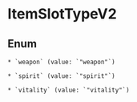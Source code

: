 
# ItemSlotTypeV2

## Enum


    * `weapon` (value: `"weapon"`)

    * `spirit` (value: `"spirit"`)

    * `vitality` (value: `"vitality"`)



